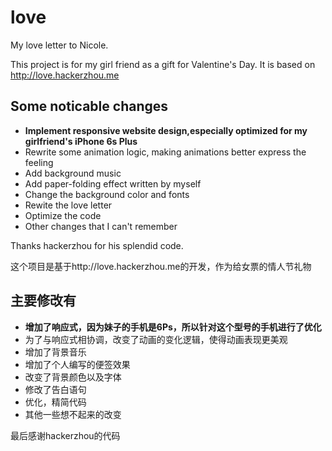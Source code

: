 # love
My love letter to Nicole.

This project is for my girl friend as a gift for Valentine's Day. It is based on <a>http://love.hackerzhou.me</a>
<h2>Some noticable changes</h2>
<ul>
    <li><b>Implement responsive website design,especially optimized for my girlfriend's iPhone 6s Plus</b></li>
    <li>Rewrite some animation logic, making animations better express the feeling</li>
    <li>Add background music</li>
    <li>Add paper-folding effect written by myself</li>
    <li>Change the background color and fonts</li>
    <li>Rewite the love letter</li>
    <li>Optimize the code</li>
    <li>Other changes that I can't remember</li>
</ul>
Thanks hackerzhou for his splendid code.

<p>这个项目是基于<a>http://love.hackerzhou.me</a>的开发，作为给女票的情人节礼物</p>
<h2>主要修改有</h2>
<ul>
    <li><b>增加了响应式，因为妹子的手机是6Ps，所以针对这个型号的手机进行了优化</b></li>
    <li>为了与响应式相协调，改变了动画的变化逻辑，使得动画表现更美观</li>
    <li>增加了背景音乐</li>
    <li>增加了个人编写的便签效果</li>
    <li>改变了背景颜色以及字体</li>
    <li>修改了告白语句</li>
    <li>优化，精简代码</li>
    <li>其他一些想不起来的改变</li>
</ul>
最后感谢hackerzhou的代码
